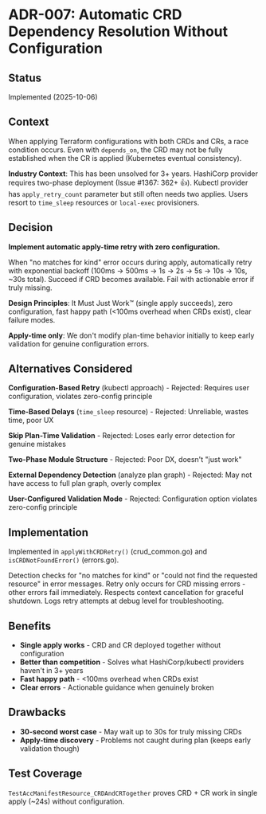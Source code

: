 # ADR-007: Automatic CRD Dependency Resolution Without Configuration

## Status
Implemented (2025-10-06)

## Context

When applying Terraform configurations with both CRDs and CRs, a race condition occurs. Even with `depends_on`, the CRD may not be fully established when the CR is applied (Kubernetes eventual consistency).

**Industry Context**: This has been unsolved for 3+ years. HashiCorp provider requires two-phase deployment (Issue #1367: 362+ 👍). Kubectl provider has `apply_retry_count` parameter but still often needs two applies. Users resort to `time_sleep` resources or `local-exec` provisioners.

## Decision

**Implement automatic apply-time retry with zero configuration.**

When "no matches for kind" error occurs during apply, automatically retry with exponential backoff (100ms → 500ms → 1s → 2s → 5s → 10s → 10s, ~30s total). Succeed if CRD becomes available. Fail with actionable error if truly missing.

**Design Principles**: It Must Just Work™ (single apply succeeds), zero configuration, fast happy path (<100ms overhead when CRDs exist), clear failure modes.

**Apply-time only**: We don't modify plan-time behavior initially to keep early validation for genuine configuration errors.

## Alternatives Considered

**Configuration-Based Retry** (kubectl approach) - Rejected: Requires user configuration, violates zero-config principle

**Time-Based Delays** (`time_sleep` resource) - Rejected: Unreliable, wastes time, poor UX

**Skip Plan-Time Validation** - Rejected: Loses early error detection for genuine mistakes

**Two-Phase Module Structure** - Rejected: Poor DX, doesn't "just work"

**External Dependency Detection** (analyze plan graph) - Rejected: May not have access to full plan graph, overly complex

**User-Configured Validation Mode** - Rejected: Configuration option violates zero-config principle

## Implementation

Implemented in `applyWithCRDRetry()` (crud_common.go) and `isCRDNotFoundError()` (errors.go).

Detection checks for "no matches for kind" or "could not find the requested resource" in error messages. Retry only occurs for CRD missing errors - other errors fail immediately. Respects context cancellation for graceful shutdown. Logs retry attempts at debug level for troubleshooting.

## Benefits

- **Single apply works** - CRD and CR deployed together without configuration
- **Better than competition** - Solves what HashiCorp/kubectl providers haven't in 3+ years
- **Fast happy path** - <100ms overhead when CRDs exist
- **Clear errors** - Actionable guidance when genuinely broken

## Drawbacks

- **30-second worst case** - May wait up to 30s for truly missing CRDs
- **Apply-time discovery** - Problems not caught during plan (keeps early validation though)

## Test Coverage

`TestAccManifestResource_CRDAndCRTogether` proves CRD + CR work in single apply (~24s) without configuration.
